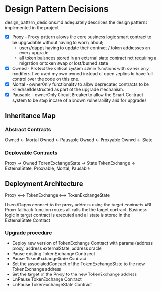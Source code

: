 # Design Pattern Decisions

design_pattern_desicions.md adequately describes the design patterns implemented in the project.

- [x] Proxy - Proxy pattern allows the core business logic smart contract to be upgradable without having to worry about;
  - users/dapps having to update their contract / token addresses on every upgrade
  - all token balances stored in an external state contract not requiring a migration or token swap or lost/burned state
- [x] Owned - Protect the critical system admin functions with owner only modifers. I've used my own owned instead of open zeplins to have full control over the code on this one.
- [x] Mortal - ownerOnly functionality to allow deprecated contracts to be killed/selfdestructed as part of the upgrade mechanism.
- [x] Pausable - ownerOnly Circuit Breaker to allow the Smart Contract system to be stop incase of a known vulnerability and for upgrades

## Inheritance Map

### Abstract Contracts

Owned <- Mortal
Owned <- Pausable
Owned <- Proxyable
Owned <- State

### Deployable Contracts

Proxy -> Owned
TokenExchangeState -> State
TokenExchange -> ExternalState, Proxyable, Mortal, Pausable

## Deployment Architecture

Proxy <--> TokenExchange <--> TokenExchangeState

Users/Dapps connect to the proxy address using the target contracts ABI.
Proxy fallback function routes all calls the the target contract.
Business logic in target contract is executed and all state is stored in the
ExternalState Contract

### Upgrade procedure

- Deploy new version of TokenExchange Contract with params (address proxy, address externalState, address oracle)
- Pause existing TokenExchange Contraect
- Pause TokenExchangeState Contract
- Set the associatedContract of the TokenExchangeState to the new TokenExchange address
- Set the target of the Proxy to the new TokenExchange address
- UnPause TokenExchange Contract
- UnPause TokenExchangeState Contract
